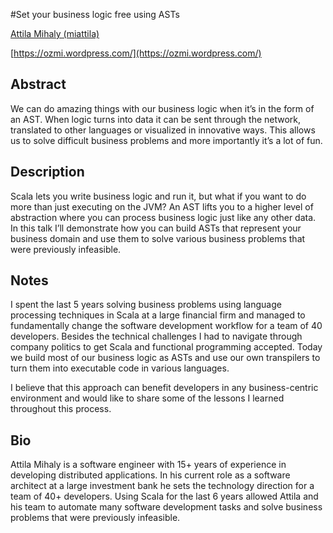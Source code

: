 #Set your business logic free using ASTs

[Attila Mihaly (miattila)](http://twitter.com/miattila)

[https://ozmi.wordpress.com/](https://ozmi.wordpress.com/)

## Abstract

We can do amazing things with our business logic when it’s in the form of an AST. When logic turns into data it can be sent through the network, translated to other languages or visualized in innovative ways. This allows us to solve difficult business problems and more importantly it’s a lot of fun.

## Description

Scala lets you write business logic and run it, but what if you want to do more than just executing on the JVM? An AST lifts you to a higher level of abstraction where you can process business logic just like any other data. In this talk I’ll demonstrate how you can build ASTs that represent your business domain and use them to solve various business problems that were previously infeasible.

## Notes

I spent the last 5 years solving business problems using language processing techniques in Scala at a large financial firm and managed to fundamentally change the software development workflow for a team of 40 developers. Besides the technical challenges I had to navigate through company politics to get Scala and functional programming accepted. Today we build most of our business logic as ASTs and use our own transpilers to turn them into executable code in various languages. 

I believe that this approach can benefit developers in any business-centric environment and would like to share some of the lessons I learned throughout this process.

## Bio
  
Attila Mihaly is a software engineer with 15+ years of experience in developing distributed applications. In his current role as a software architect at a large investment bank he sets the technology direction for a team of 40+ developers. Using Scala for the last 6 years allowed Attila and his team to automate many software development tasks and solve business problems that were previously infeasible. 
